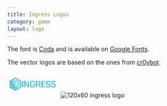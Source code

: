 ```yaml
---
title: Ingress Logos
category: game
layout: logo
---
```


The font is [Coda](http://code.newtypography.co.uk/coda-font-ingress/) and is available on [Google Fonts](http://www.google.com/fonts/specimen/Coda).

The vector logos are based on the ones from [cr0ybot](http://cr0ybot.github.io/ingress-logos/).

![120x60 ingress logo](ingress-120x60.png) ![120x60 ingress logo](ingress-ar21.svg)
